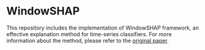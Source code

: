 # WindowSHAP
 
This repository includes the implementation of WindowSHAP framework, an effective explanation method for time-series classifiers. For more information about the method, please refer to the [original paper](https://arxiv.org/abs/2211.06507).
